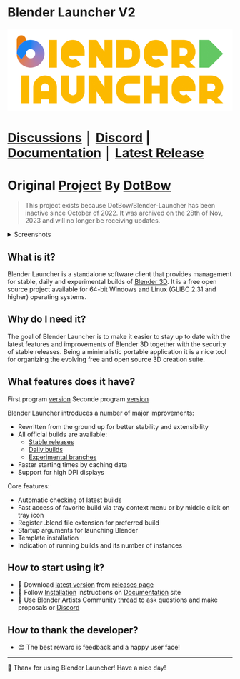 
# Blender Launcher V2

<p align="center">
<img src="docs/mkdocs/imgs/bl_logo.png">
</p>

# [Discussions](https://github.com/Victor-IX/Blender-Launcher-V2/discussions) │ [Discord](https://discord.gg/3jrTZFJkTd) | [Documentation](https://Victor-IX.github.io/Blender-Launcher-V2) │ [Latest Release](https://github.com/Victor-IX/Blender-Launcher-V2/releases/latest)

# Original [Project](https://github.com/DotBow/Blender-Launcher) By [DotBow](https://github.com/DotBow)

> This project exists because DotBow/Blender-Launcher has been inactive since October of 2022. It was archived on the 28th of Nov, 2023 and will no longer be receiving updates.

<details>
<summary>Screenshots</summary>
<p></p>
<p align="center">
<img src="docs/mkdocs/imgs/library_stable.png">
</p>
<p align="center">
<img src="docs/mkdocs/imgs/downloads_daily.png">
</p>
<p align="center">
<img src="docs/mkdocs/imgs/user_favorites.png">
</p>
<p align="center">
<img src="docs/mkdocs/imgs/tray.png">
</p>
</details>

## What is it?

Blender Launcher is a standalone software client that provides management for stable, daily and experimental builds of [Blender 3D](https://www.blender.org/). It is a free open source project available for 64-bit Windows and Linux (GLIBC 2.31 and higher) operating systems.

## Why do I need it?

The goal of Blender Launcher is to make it easier to stay up to date with the latest features and improvements of Blender 3D together with the security of stable releases. Being a minimalistic portable application it is a nice tool for organizing the evolving free and open source 3D creation suite.

## What features does it have?

First program [version](https://github.com/DotBow/Blender-Version-Manager)
Seconde program [version](https://github.com/DotBow/Blender-Launcher)

Blender Launcher introduces a number of major improvements:

* Rewritten from the ground up for better stability and extensibility
* All official builds are available:
  * [Stable releases](https://download.blender.org/release/)
  * [Daily builds](https://builder.blender.org/download/daily/)
  * [Experimental branches](https://builder.blender.org/download/branches/)
* Faster starting times by caching data
* Support for high DPI displays

Core features:

* Automatic checking of latest builds
* Fast access of favorite build via tray context menu or by middle click on tray icon
* Register .blend file extension for preferred build
* Startup arguments for launching Blender
* Template installation
* Indication of running builds and its number of instances

## How to start using it?

* :floppy_disk: Download [latest version](https://github.com/Victor-IX/Blender-Launcher-V2/releases/latest) from [releases page](https://github.com/Victor-IX/Blender-Launcher-V2/releases)
* :rocket: Follow [Installation](https://Victor-IX.github.io/Blender-Launcher-V2/installation/#installing-blender-launcher) instructions on [Documentation](https://Victor-IX.github.io/Blender-Launcher-V2) site
* :speech_balloon: Use Blender Artists Community [thread](https://blenderartists.org/t/blender-launcher-standalone-software-client) to ask questions and make proposals or [Discord](https://discord.gg/3jrTZFJkTd)

## How to thank the developer?

* :blush: The best reward is feedback and a happy user face!

***

:sparkling_heart: Thanx for using Blender Launcher! Have a nice day!
